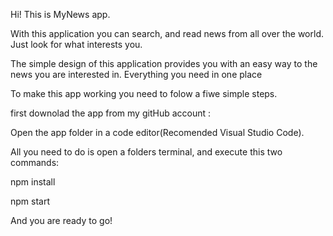 Hi!
This is MyNews app.

With this application you can search, and read news from all over the world.
Just look for what interests you.

The simple design of this application provides you with an easy way to the news you are interested in.
Everything you need in one place

To make this app working you need to folow a fiwe simple steps.

first downolad the app from my gitHub account :

Open the app folder in a code editor(Recomended Visual Studio Code).

All you need to do is open a folders terminal, and execute this two commands:

npm install

npm start

And you are ready to go!
